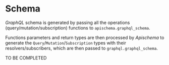 # Schema

*GraphQL* schema is generated by passing all the operations (query/mutation/subscription) functions to `apischema.graphql_schema`. 

Functions parameters and return types are then processed by *Apischema* to generate the `Query`/`Mutation`/`Subscription` types with their resolvers/subscribers, which are then passed to `graphql.graphql_schema`.

TO BE COMPLETED
